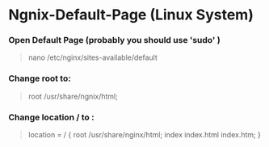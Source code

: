 # Ngnix-Default-Page (Linux System)

### Open Default Page  (probably you should use 'sudo' )
> nano /etc/nginx/sites-available/default

### Change root to:
> root  /usr/share/ngnix/html;

### Change location / to :
> location = / {
       root /usr/share/nginx/html;
       index  index.html index.htm;
   }
